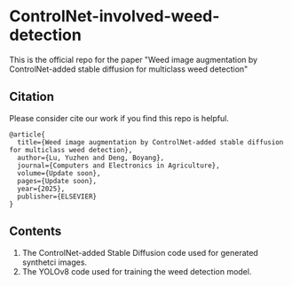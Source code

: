 # ControlNet-involved-weed-detection
This is the official repo for the paper "Weed image augmentation by ControlNet-added stable diffusion for multiclass weed detection"

## Citation
Please consider cite our work if you find this repo is helpful.
```
@article{
  title={Weed image augmentation by ControlNet-added stable diffusion for multiclass weed detection},
  author={Lu, Yuzhen and Deng, Boyang},
  journal={Computers and Electronics in Agriculture},
  volume={Update soon},
  pages={Update soon},
  year={2025},
  publisher={ELSEVIER}
}
```

## Contents

1) The ControlNet-added Stable Diffusion code used for generated synthetci images.
2) The YOLOv8 code used for training the weed detection model.